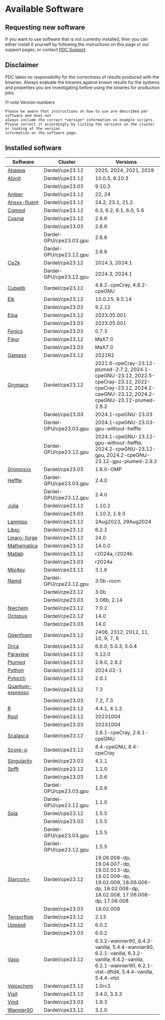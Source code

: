 
# Available Software

## Requesting new software
If you want to use software that is not currently installed, then you
can either install it yourself by following the instructions on this page or our support pages,
or contact <a href="https://support.pdc.kth.se/doc/support/?section=/doc/support-docs/contact/contact_support/" 
target="_top" title="Get help from PDC support">PDC Support</a>

## Disclaimer

PDC takes no responsibility for the correctness of results produced with the binaries. Always evaluate the binaries against known results for the systems and properties you are investigating before using the binaries for production jobs.

!!! note Version numbers

    Please be aware that instructions on how to use are described per software and does not
    always include the correct *version* information on example scripts.
    Please correct it accordingly by listing the versions on the cluster or looking at the version
    information on the software page.


## Installed software

| Software | Cluster | Versions |
|---|---|---|
| [Abaqus](abaqus/index.md) | Dardel/cpe23.12 | 2025, 2024, 2021, 2019 |
| [Abinit](abinit/index.md) | Dardel/cpe23.12 | 10.0.5, 9.10.3 |
|| Dardel/cpe23.03 | 9.10.3 |
| [Amber](amber/index.md) | Dardel/cpe23.12 | 22, 24 |
| [Ansys-fluent](ansys-fluent/index.md) | Dardel/cpe23.12 | 24.2, 23.1, 21.2 |
| [Comsol](comsol/index.md) | Dardel/cpe23.12 | 6.3, 6.2, 6.1, 6.0, 5.6 |
| [Cosma](cosma/index.md) | Dardel/cpe23.12 | 2.6.6 |
|| Dardel/cpe23.03 | 2.6.6 |
|| Dardel-GPU/cpe23.03.gpu | 2.6.6 |
|| Dardel-GPU/cpe23.12.gpu | 2.6.6 |
| [Cp2k](cp2k/index.md) | Dardel/cpe23.12 | 2024.3, 2024.1 |
|| Dardel-GPU/cpe23.12.gpu | 2024.3, 2024.1 |
| [Cubelib](cubelib/index.md) | Dardel/cpe23.12 | 4.8.2-cpeCray, 4.8.2-cpeGNU |
| [Elk](elk/index.md) | Dardel/cpe23.12 | 10.0.15, 9.5.14 |
|| Dardel/cpe23.03 | 9.2.12 |
| [Elpa](elpa/index.md) | Dardel/cpe23.12 | 2023.05.001 |
|| Dardel/cpe23.03 | 2023.05.001 |
| [Fenics](fenics/index.md) | Dardel/cpe23.03 | 0.7.3 |
| [Fleur](fleur/index.md) | Dardel/cpe23.12 | MaX7.0 |
|| Dardel/cpe23.03 | MaX7.0 |
| [Gamess](gamess/index.md) | Dardel/cpe23.12 | 2021R2 |
| [Gromacs](gromacs/index.md) | Dardel/cpe23.12 | 2021.6-cpeCray-23.12-plumed-2.7.2, 2024.1-cpeGNU-23.12, 2022.5-cpeCray-23.12, 2022-cpeCray-23.12, 2024.2-cpeGNU-23.12, 2024.2-cpeGNU-23.12-plumed-2.9.2 |
|| Dardel/cpe23.03 | 2024.1-cpeGNU-23.03 |
|| Dardel-GPU/cpe23.03.gpu | 2024.1-cpeGNU-23.03-gpu-without-heffte |
|| Dardel-GPU/cpe23.12.gpu | 2024.1-cpeGNU-23.12-gpu-without-heffte, 2024.2-cpeGNU-23.12-gpu, 2024.2-cpeGNU-23.12-gpu-plumed-2.9.2 |
| [Gromosxx](gromosxx/index.md) | Dardel/cpe23.03 | 1.6.0-OMP |
| [Heffte](heffte/index.md) | Dardel-GPU/cpe23.03.gpu | 2.4.0 |
|| Dardel-GPU/cpe23.12.gpu | 2.4.0 |
| [Julia](julia/index.md) | Dardel/cpe23.12 | 1.10.2 |
|| Dardel/cpe23.03 | 1.10.2, 1.9.3 |
| [Lammps](lammps/index.md) | Dardel/cpe23.12 | 2Aug2023, 29Aug2024 |
| [Libxc](libxc/index.md) | Dardel/cpe23.12 | 6.2.2 |
| [Linaro-forge](linaro-forge/index.md) | Dardel/cpe23.12 | 24.0 |
| [Mathematica](mathematica/index.md) | Dardel/cpe23.12 | 14.0.0 |
| [Matlab](matlab/index.md) | Dardel/cpe23.12 | r2024a, r2024b |
|| Dardel/cpe23.03 | r2024a |
| [Mpi4py](mpi4py/index.md) | Dardel/cpe23.12 | 3.1.6 |
| [Namd](namd/index.md) | Dardel-GPU/cpe23.12.gpu | 3.0b-rocm |
|| Dardel/cpe23.12 | 3.0b |
|| Dardel/cpe23.03 | 3.06b, 2.14 |
| [Nwchem](nwchem/index.md) | Dardel/cpe23.12 | 7.0.2 |
| [Octopus](octopus/index.md) | Dardel/cpe23.12 | 14.0 |
|| Dardel/cpe23.03 | 14.0 |
| [Openfoam](openfoam/index.md) | Dardel/cpe23.12 | 2406, 2312, 2012, 11, 10, 9, 7, 6 |
| [Orca](orca/index.md) | Dardel/cpe23.12 | 6.0.0, 5.0.3, 5.0.4 |
| [Paraview](paraview/index.md) | Dardel/cpe23.12 | 5.12.0 |
| [Plumed](plumed/index.md) | Dardel/cpe23.12 | 2.9.0, 2.9.2 |
| [Python](python/index.md) | Dardel/cpe23.12 | 2024.02-1 |
| [Pytorch](pytorch/index.md) | Dardel/cpe23.12 | 2.0.1 |
| [Quantum-espresso](quantum-espresso/index.md) | Dardel/cpe23.12 | 7.3 |
|| Dardel/cpe23.03 | 7.2, 7.3 |
| [R](r/index.md) | Dardel/cpe23.12 | 4.4.1, 4.1.2 |
| [Rspt](rspt/index.md) | Dardel/cpe23.12 | 20231004 |
|| Dardel/cpe23.03 | 20231004 |
| [Scalasca](scalasca/index.md) | Dardel/cpe23.12 | 2.6.1-cpeCray, 2.6.1-cpeGNU |
| [Score-p](score-p/index.md) | Dardel/cpe23.12 | 8.4-cpeGNU, 8.4-cpeCray |
| [Singularity](singularity/index.md) | Dardel/cpe23.03 | 4.1.1 |
| [Spfft](spfft/index.md) | Dardel/cpe23.12 | 1.1.0 |
|| Dardel/cpe23.03 | 1.0.6 |
|| Dardel-GPU/cpe23.03.gpu | 1.0.6 |
|| Dardel-GPU/cpe23.12.gpu | 1.1.0 |
| [Spla](spla/index.md) | Dardel/cpe23.12 | 1.5.5 |
|| Dardel/cpe23.03 | 1.5.5 |
|| Dardel-GPU/cpe23.03.gpu | 1.5.5 |
|| Dardel-GPU/cpe23.12.gpu | 1.5.5 |
| [Starccm+](starccm+/index.md) | Dardel/cpe23.12 | 19.06.008-dp, 19.04.007-dp, 19.02.013-dp, 19.02.009-dp, 19.02.009, 18.06.006-dp, 18.02.008-dp, 18.02.008, 17.06.008-dp, 17.06.008 |
|| Dardel/cpe23.03 | 19.02.009 |
| [Tensorflow](tensorflow/index.md) | Dardel/cpe23.12 | 2.13 |
| [Uppasd](uppasd/index.md) | Dardel/cpe23.12 | 6.0.2 |
|| Dardel/cpe23.03 | 6.0.2 |
| [Vasp](vasp/index.md) | Dardel/cpe23.12 | 6.3.2-wannier90, 6.4.3-vanilla, 5.4.4-wannier90, 6.2.1-vanilla, 6.3.2-vanilla, 6.4.2-vanilla, 6.2.1-wannier90, 6.2.1-vtst-dftd4, 5.4.4-vanilla, 5.4.4-vtst |
| [Veloxchem](veloxchem/index.md) | Dardel/cpe23.12 | 1.0rc3 |
| [Visit](visit/index.md) | Dardel/cpe23.12 | 3.4.0, 3.3.3 |
| [Vmd](vmd/index.md) | Dardel/cpe23.03 | 1.9.3 |
| [Wannier90](wannier90/index.md) | Dardel/cpe23.12 | 3.1.0 |
